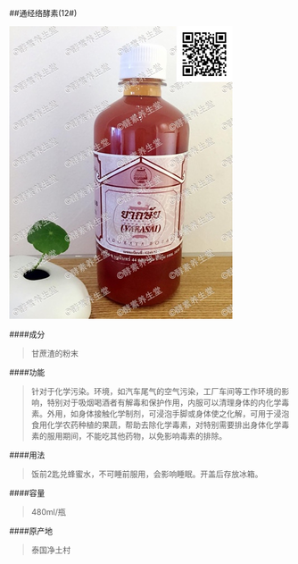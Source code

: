 ##通经络酵素(12#)

![通经络酵素](images/012_mark.jpg)

####成分
>甘蔗渣的粉末

####功能
>针对于化学污染。环境，如汽车尾气的空气污染，工厂车间等工作环境的影响，特别对于吸烟喝酒者有解毒和保护作用，内服可以清理身体的内化学毒素。外用，如身体接触化学制剂，可浸泡手脚或身体使之化解，可用于浸泡食用化学农药种植的果蔬，帮助去除化学毒素，对特别需要排出身体化学毒素的服用期间，不能吃其他药物，以免影响毒素的排除。

####用法
>饭前2匙兑蜂蜜水，不可睡前服用，会影响睡眠。开盖后存放冰箱。

####容量
>480ml/瓶

####原产地
>泰国净土村
